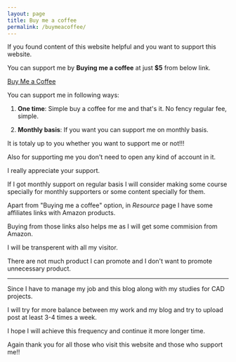 ```yaml
---
layout: page
title: Buy me a coffee
permalink: /buymeacoffee/
---
```


If you found content of this website helpful and you want to support this website.

You can support me by **Buying me a coffee** at just **$5** from below link.

[Buy Me a Coffee](https://www.buymeacoffee.com/thecadcoder)

You can support me in following ways:

  1. **One time**: Simple buy a coffee for me and that's it. No fency regular fee, simple.
  
  2. **Monthly basis**: If you want you can support me on monthly basis.

It is totaly up to you whether you want to support me or not!!!

Also for supporting me you don't need to open any kind of account in it.

I really appreciate your support.

If I got monthly support on regular basis I will consider making some course specially for  monthly supporters or some content specially for them.

Apart from "Buying me a coffee" option, in *Resource* page I have some affiliates links with Amazon products.

Buying from those links also helps me as I will get some commision from Amazon.

I will be transperent with all my visitor.

There are not much product I can promote and I don't want to promote unnecessary product.

---


Since I have to manage my job and this blog along with my studies for CAD projects.

I will try for more balance between my work and my blog and try to upload post at least 3-4 times a week.

I hope I will achieve this frequency and continue it more longer time.

Again thank you for all those who visit this website and those who support me!!
